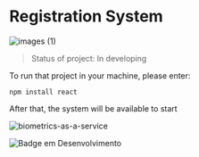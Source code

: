 # Registration System

![images (1)](https://user-images.githubusercontent.com/117307542/224463806-54698634-bf50-4e42-aa95-0cf7090158e7.jpg)



> Status of project: In developing

To run that project in your machine, please enter:

```
npm install react
```

After that, the system will be available to start

![biometrics-as-a-service](https://user-images.githubusercontent.com/117307542/224464761-37d275bd-a250-4680-964a-fd00e4816081.gif)


![Badge em Desenvolvimento](http://img.shields.io/static/v1?label=STATUS&message=EM%20DESENVOLVIMENTO&color=yellow&style=for-the-badge)

